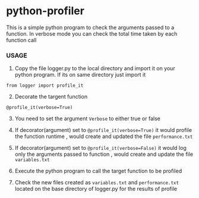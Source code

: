 # python-profiler

This is a simple python program to check the arguments passed to a function. In verbose mode you can check the total time taken by each function call

### USAGE

1. Copy the file logger.py to the local directory and import it on your python program. If its on same directory just import it
```
from logger import profile_it
```
2. Decorate the targent function
```
@profile_it(verbose=True)
```

3. You need to set the argument `Verbose` to either true or false

4. If decorator(argument) set to `@profile_it(verbose=True)` it would profile the function runtime , would create and updated the file `performance.txt`

5. If decorator(argument) set to `@profile_it(verbose=False)` it would log only the arguments passed to function , would create and update the file `variables.txt`

6. Execute the python program to call the target function to be profiled

7. Check the new files created as `variables.txt` and `performance.txt` located on the base directory of logger.py for the results of profile

